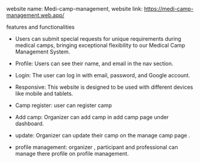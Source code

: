 website name: Medi-camp-management,
website link: https://medi-camp-management.web.app/

features and functionalities

- Users can submit special requests for unique requirements during medical camps, bringing exceptional flexibility to our Medical Camp Management System.

- Profile: Users can see their name, and email in the nav section.

- Login: The user can log in with email, password, and Google account.

- Responsive: This website is designed to be used with different devices like mobile and tablets.
- Camp register: user can register camp

- Add camp: Organizer can add camp in add camp page under dashboard.

- update: Organizer can update their camp on the manage camp page .

- profile management: organizer , participant and professional can manage there profile on profile management.
